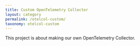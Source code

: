 ```yaml
---
title: Custom OpenTelemetry Collector
layout: category
permalink: /otelcol-custom/
taxonomy: otelcol-custom
---
```


This project is about making our own OpenTelemetry Collector.


